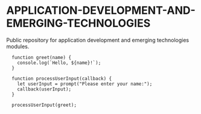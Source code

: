 # APPLICATION-DEVELOPMENT-AND-EMERGING-TECHNOLOGIES
Public repository for application development and emerging technologies modules.


```
  function greet(name) {
    console.log(`Hello, ${name}!`);
  }
  
  function processUserInput(callback) {
    let userInput = prompt("Please enter your name:");
    callback(userInput);
  }

  processUserInput(greet);
```

